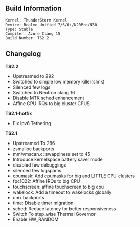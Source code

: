 ## Build Information
```
Kernel: ThunderStorm Kernel
Device: Realme Unified 7/6/6i/N20Pro/N30
Type: Stable
Compiler: Azure Clang 15
Build Number: TS2.2
```
## Changelog
**TS2.2**
* Upstreamed to 292
* Switched to simple low memory killer(slmk)
* Silenced few logs
* Switched to Neutron clang 16
* Disable MTK sched enhancement
* Affine GPU IRQs to big cluster CPUS

**TS2.1-hotfix**
* Fix Ipv6 Tethering

**TS2.1**
* Upstreamed To 286
* zsmalloc backports
* mm/vmscan.c: swappiness set to 45
* Introduce kernelspace battery saver mode
* disabled few debuggings
* silenced few logspams
* cpumask: Add cpumasks for big and LITTLE CPU clusters
* fpc1022: Affine IRQs to big CPU
* touchscreen: affine touchscreen to big cpu
* wakelock: Add a timeout to wakelocks globally
* unix backports
* time: Disable timer migration
* sched: Reduce latency for better responsiveness
* Switch To step_wise Thermal Governor
* Enable HW_RANDOM
